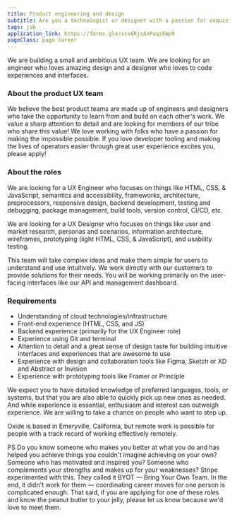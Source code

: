 ```yaml
---
title: Product engineering and design
subtitle: Are you a technologist or designer with a passion for exquisite user experiences?
tags: job
application_link: https://forms.gle/xss6RjsAnPaqi6Wp9
pageClass: page career
---
```


We are building a small and ambitious UX team. We are looking for an engineer
who loves amazing design and a designer who loves to code experiences and
interfaces.

<!--more-->

### About the product UX team

We believe the best product teams are made up of engineers and designers who
take the opportunity to learn from and build on each other's work. We value a
sharp attention to detail and are looking for members of our tribe who share
this value! We love working with folks who have a passion for making the
impossible possible. If you love developer tooling and making the lives of
operators easier through great user experience excites you, please apply!

### About the roles

We are looking for a UX Engineer who focuses on things like HTML, CSS, &
JavaScript, semantics and accessibility, frameworks, architecture,
preprocessors, responsive design, backend development, testing and debugging,
package management, build tools, version control, CI/CD, etc.

We are looking for a UX Designer who focuses on things like user and market
research, personas and scenarios, information architecture, wireframes,
prototyping (light HTML, CSS, & JavaScript), and usability testing.

This team will take complex ideas and make them simple for users to understand
and use intuitively. We work directly with our customers to provide solutions
for their needs. You will be working primarily on the user-facing interfaces
like our API and management dashboard.

### Requirements

- Understanding of cloud technologies/infrastructure
- Front-end experience (HTML, CSS, and JS)
- Backend experience (primarily for the UX Engineer role)
- Experience using Git and terminal
- Attention to detail and a great sense of design taste for building intuitive
    interfaces and experiences that are awesome to use
- Experience with design and collaboration tools like Figma, Sketch or XD and
    Abstract or Invision
- Experience with prototyping tools like Framer or Principle

We expect you to have detailed knowledge of preferred languages, tools, or
systems, but that you are also able to quickly pick up new ones as needed.
And while experience is essential, enthusiasm and interest can outweigh
experience. We are willing to take a chance on people who want to step up.

Oxide is based in Emeryville, California, but remote work is possible for
people with a track record of working effectively remotely.

PS Do you know someone who makes you better at what you do and has helped you
achieve things you couldn't imagine achieving on your own? Someone who has
motivated and inspired you? Someone who complements your strengths and makes
up for your weaknesses? Stripe experimented with this. They called it BYOT —
Bring Your Own Team. In the end, it didn't work for them — coordinating career
moves for one person is complicated enough. That said, if you are applying for
one of these roles and know the peanut butter to your jelly, please let us know
because we'd love to meet them.
